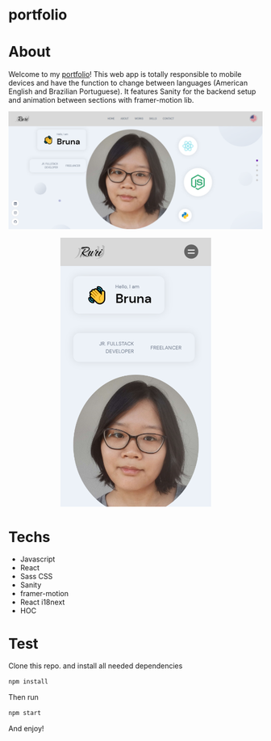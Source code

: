 # portfolio
# About
Welcome to my [portfolio](https://bruna-portfolio.netlify.app/)! This web app is totally responsible to mobile devices and have the function to change between languages (American English and Brazilian Portuguese).
It features Sanity for the backend setup and animation between sections with framer-motion lib.
<p align="center"> <img src="./1.png"> </p> 
<p align="center"> <img src="./2.png"> </p> 

# Techs
- Javascript
- React
- Sass CSS
- Sanity
- framer-motion
- React i18next
- HOC

# Test
Clone this repo. and install all needed dependencies

```bash
npm install
```
Then run 
```bash
npm start
```
And enjoy!

